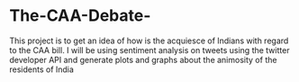 # The-CAA-Debate-
This project is to get an idea of how is the acquiesce of Indians with regard to the CAA bill. I will be using sentiment analysis on tweets using the twitter developer API and generate plots and graphs about the animosity of the residents of India
